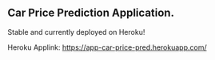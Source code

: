 ## Car Price Prediction Application.

Stable and currently deployed on Heroku! 


Heroku Applink: https://app-car-price-pred.herokuapp.com/
